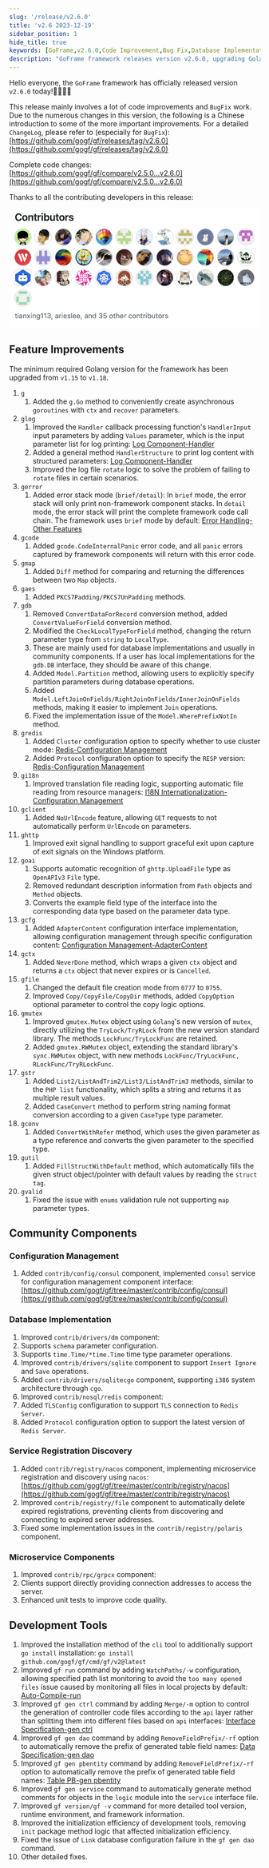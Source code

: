 ```yaml
---
slug: '/release/v2.6.0'
title: 'v2.6 2023-12-19'
sidebar_position: 1
hide_title: true
keywords: [GoFrame,v2.6.0,Code Improvement,Bug Fix,Database Implementation,Service Registration Discovery,Microservice Components,Development Tools,Asynchronous Goroutine,Log Printing]
description: "GoFrame framework releases version v2.6.0, upgrading Golang version, improving asynchronous goroutine, introducing structured log printing, expanding database implementation and service registration components, optimizing development tools, and error handling module. Additionally, it improves gmutex mutex operation and gcfg configuration management, enhancing the framework's stability and feature richness."
---
```


Hello everyone, the `GoFrame` framework has officially released version `v2.6.0` today!👏👏👏👏

This release mainly involves a lot of code improvements and `BugFix` work. Due to the numerous changes in this version, the following is a Chinese introduction to some of the more important improvements. For a detailed `ChangeLog`, please refer to (especially for `BugFix`): [https://github.com/gogf/gf/releases/tag/v2.6.0](https://github.com/gogf/gf/releases/tag/v2.6.0)

Complete code changes: [https://github.com/gogf/gf/compare/v2.5.0...v2.6.0](https://github.com/gogf/gf/compare/v2.5.0...v2.6.0)

Thanks to all the contributing developers in this release:

![](/markdown/8cbb41ea81e456eb8a5a145520c9462a.png)

## Feature Improvements

The minimum required Golang version for the framework has been upgraded from `v1.15` to `v1.18`.

1. `g`
    1. Added the `g.Go` method to conveniently create asynchronous `goroutines` with `ctx` and `recover` parameters.
2. `glog`
    1. Improved the `Handler` callback processing function's `HandlerInput` input parameters by adding `Values` parameter, which is the input parameter list for log printing: [Log Component-Handler](../docs/核心组件/日志组件/日志组件-Handler.md)
    2. Added a general method `HandlerStructure` to print log content with structured parameters: [Log Component-Handler](../docs/核心组件/日志组件/日志组件-Handler.md)
    3. Improved the log file `rotate` logic to solve the problem of failing to `rotate` files in certain scenarios.
3. `gerror`
    1. Added error stack mode (`brief/detail`): In `brief` mode, the error stack will only print non-framework component stacks. In `detail` mode, the error stack will print the complete framework code call chain. The framework uses `brief` mode by default: [Error Handling-Other Features](../docs/核心组件/错误处理/错误处理-其他特性.md)
4. `gcode`
    1. Added `gcode.CodeInternalPanic` error code, and all `panic` errors captured by framework components will return with this error code.
5. `gmap`
    1. Added `Diff` method for comparing and returning the differences between two `Map` objects.
6. `gaes`
    1. Added `PKCS7Padding/PKCS7UnPadding` methods.
7. `gdb`
    1. Removed `ConvertDataForRecord` conversion method, added `ConvertValueForField` conversion method.
    2. Modified the `CheckLocalTypeForField` method, changing the return parameter type from `string` to `LocalType`.
    3. These are mainly used for database implementations and usually in community components. If a user has local implementations for the `gdb.DB` interface, they should be aware of this change.
    4. Added `Model.Partition` method, allowing users to explicitly specify partition parameters during database operations.
    5. Added `Model.LeftJoinOnFields/RightJoinOnFields/InnerJoinOnFields` methods, making it easier to implement `Join` operations.
    6. Fixed the implementation issue of the `Model.WherePrefixNotIn` method.
8. `gredis`
    1. Added `Cluster` configuration option to specify whether to use cluster mode: [Redis-Configuration Management](../docs/组件列表/NoSQL%20Redis/Redis-配置管理.md)
    2. Added `Protocol` configuration option to specify the `RESP` version: [Redis-Configuration Management](../docs/组件列表/NoSQL%20Redis/Redis-配置管理.md)
9. `gi18n`
    1. Improved translation file reading logic, supporting automatic file reading from resource managers: [I18N Internationalization-Configuration Management](../docs/核心组件/I18N国际化/I18N国际化-配置管理.md)
10. `gclient`
    1. Added `NoUrlEncode` feature, allowing `GET` requests to not automatically perform `UrlEncode` on parameters.
11. `ghttp`
    1. Improved exit signal handling to support graceful exit upon capture of exit signals on the Windows platform.
12. `goai`
    1. Supports automatic recognition of `ghttp.UploadFile` type as `OpenAPIv3` `File` type.
    2. Removed redundant description information from `Path` objects and `Method` objects.
    3. Converts the example field type of the interface into the corresponding data type based on the parameter data type.
13. `gcfg`
    1. Added `AdapterContent` configuration interface implementation, allowing configuration management through specific configuration content: [Configuration Management-AdapterContent](../docs/核心组件/配置管理/配置管理-接口化设计/配置管理-AdapterContent.md)
14. `gctx`
    1. Added `NeverDone` method, which wraps a given `ctx` object and returns a `ctx` object that never expires or is `Cancelled`.
15. `gfile`
    1. Changed the default file creation mode from `0777` to `0755`.
    2. Improved `Copy/CopyFile/CopyDir` methods, added `CopyOption` optional parameter to control the copy logic options.
16. `gmutex`
    1. Improved `gmutex.Mutex` object using `Golang`'s new version of `mutex`, directly utilizing the `TryLock/TryRLock` from the new version standard library. The methods `LockFunc/TryLockFunc` are retained.
    2. Added `gmutex.RWMutex` object, extending the standard library's `sync.RWMutex` object, with new methods `LockFunc/TryLockFunc, RLockFunc/TryRLockFunc`.
17. `gstr`
    1. Added `List2/ListAndTrim2/List3/ListAndTrim3` methods, similar to the `PHP list` functionality, which splits a string and returns it as multiple result values.
    2. Added `CaseConvert` method to perform string naming format conversion according to a given `CaseType` type parameter.
18. `gconv`
    1. Added `ConvertWithRefer` method, which uses the given parameter as a type reference and converts the given parameter to the specified type.
19. `gutil`
    1. Added `FillStructWithDefault` method, which automatically fills the given struct object/pointer with default values by reading the `struct tag`.
20. `gvalid`
    1. Fixed the issue with `enums` validation rule not supporting `map` parameter types.

## Community Components

### Configuration Management

1. Added `contrib/config/consul` component, implemented `consul` service for configuration management component interface: [https://github.com/gogf/gf/tree/master/contrib/config/consul](https://github.com/gogf/gf/tree/master/contrib/config/consul)

### Database Implementation

1. Improved `contrib/drivers/dm` component:
1. Supports `schema` parameter configuration.
2. Supports `time.Time/*time.Time` time type parameter operations.
2. Improved `contrib/drivers/sqlite` component to support `Insert Ignore` and `Save` operations.
3. Added `contrib/drivers/sqlitecgo` component, supporting `i386` system architecture through `cgo`.
4. Improved `contrib/nosql/redis` component:
1. Added `TLSConfig` configuration to support `TLS` connection to `Redis Server`.
2. Added `Protocol` configuration option to support the latest version of `Redis Server`.

### Service Registration Discovery

1. Added `contrib/registry/nacos` component, implementing microservice registration and discovery using `nacos`: [https://github.com/gogf/gf/tree/master/contrib/registry/nacos](https://github.com/gogf/gf/tree/master/contrib/registry/nacos)
2. Improved `contrib/registry/file` component to automatically delete expired registrations, preventing clients from discovering and connecting to expired server addresses.
3. Fixed some implementation issues in the `contrib/registry/polaris` component.

### Microservice Components

1. Improved `contrib/rpc/grpcx` component:
1. Clients support directly providing connection addresses to access the server.
2. Enhanced unit tests to improve code quality.

## Development Tools

1. Improved the installation method of the `cli` tool to additionally support `go install` installation: `go install github.com/gogf/gf/cmd/gf/v2@latest`
2. Improved `gf run` command by adding `WatchPaths/-w` configuration, allowing specified path list monitoring to avoid the `too many opened files` issue caused by monitoring all files in local projects by default: [Auto-Compile-run](../docs/开发工具/自动编译-run.md)
3. Improved `gf gen ctrl` command by adding `Merge/-m` option to control the generation of controller code files according to the `api` layer rather than splitting them into different files based on `api` interfaces: [Interface Specification-gen ctrl](../docs/开发工具/代码生成-gen/接口规范-gen%20ctrl.md)
4. Improved `gf gen dao` command by adding `RemoveFieldPrefix/-rf` option to automatically remove the prefix of generated table field names: [Data Specification-gen dao](../docs/开发工具/代码生成-gen/数据规范-gen%20dao.md)
5. Improved `gf gen pbentity` command by adding `RemoveFieldPrefix/-rf` option to automatically remove the prefix of generated table field names: [Table PB-gen pbentity](../docs/开发工具/代码生成-gen/数据表PB-gen%20pbentity.md)
6. Improved `gf gen service` command to automatically generate method comments for objects in the `logic` module into the `service` interface file.
7. Improved `gf version/gf -v` command for more detailed tool version, runtime environment, and framework information.
8. Improved the initialization efficiency of development tools, removing `init` package method logic that affected initialization efficiency.
9. Fixed the issue of `Link` database configuration failure in the `gf gen dao` command.
10. Other detailed fixes.